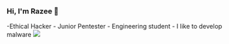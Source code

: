 ### Hi, I'm Razee 👋

<div> 
  -Ethical Hacker
  - Junior Pentester 
  - Engineering student
  - I like to develop malware <img src="https://icons8.com/icon/13441/python">
</div>
